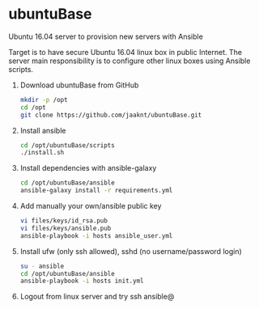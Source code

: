 # ubuntuBase
Ubuntu 16.04 server to provision new servers with Ansible

Target is to have secure Ubuntu 16.04 linux box in public Internet. The server main responsibility is to configure other linux boxes using Ansible scripts.

1. Download ubuntuBase from GitHub
    ```bash
    mkdir -p /opt
    cd /opt
    git clone https://github.com/jaaknt/ubuntuBase.git
    ```
2. Install ansible
    ```bash
    cd /opt/ubuntuBase/scripts
    ./install.sh
    ```
3. Install dependencies with ansible-galaxy  
    ```bash
    cd /opt/ubuntuBase/ansible
    ansible-galaxy install -r requirements.yml
    ```
4. Add manually your own/ansible public key
    ```bash
    vi files/keys/id_rsa.pub
    vi files/keys/ansible.pub
    ansible-playbook -i hosts ansible_user.yml
    ```
5. Install ufw (only ssh allowed), sshd (no username/password login)
    ```bash
    su - ansible
    cd /opt/ubuntuBase/ansible
    ansible-playbook -i hosts init.yml
    ```
6. Logout from linux server and try ssh ansible@<server>
